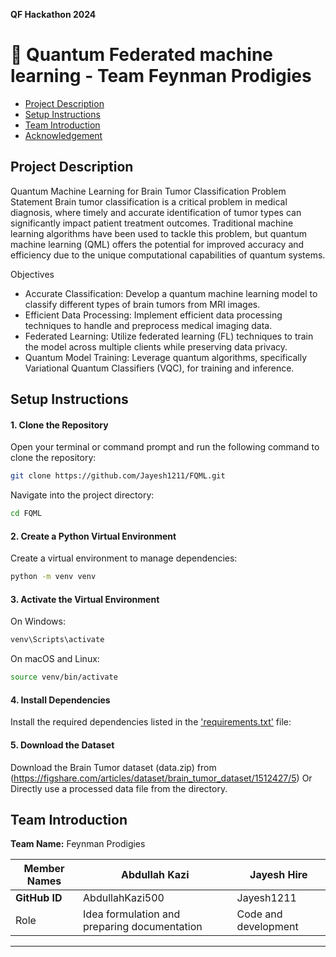 **QF Hackathon 2024**
# :space_invader: Quantum Federated machine learning - Team Feynman Prodigies 

  - [Project Description](#Projectdescription)
- [ Setup Instructions](#SetupInstructions)
-  [Team Introduction](#team-introduction)
- [Acknowledgement](#Acknowledgement)








## Project Description 
 Quantum Machine Learning for Brain Tumor Classification
Problem Statement
Brain tumor classification is a critical problem in medical diagnosis, where timely and accurate identification of tumor types can significantly impact patient treatment outcomes. Traditional machine learning algorithms have been used to tackle this problem, but quantum machine learning (QML) offers the potential for improved accuracy and efficiency due to the unique computational capabilities of quantum systems.

Objectives
- Accurate Classification: Develop a quantum machine learning model to classify different types of brain tumors from MRI images.
- Efficient Data Processing: Implement efficient data processing techniques to handle and preprocess medical imaging data.
- Federated Learning: Utilize federated learning (FL) techniques to train the model across multiple clients while preserving data privacy.
- Quantum Model Training: Leverage quantum algorithms, specifically Variational Quantum Classifiers (VQC), for training and inference.


## Setup Instructions

#### 1. **Clone the Repository**

   Open your terminal or command prompt and run the following command to clone the repository:

   ```bash
   git clone https://github.com/Jayesh1211/FQML.git
```
Navigate into the project directory:
```bash
cd FQML
```
#### 2. **Create a Python Virtual Environment**
Create a virtual environment to manage dependencies:

```bash
python -m venv venv
```
#### 3. **Activate the Virtual Environment**
On Windows:
```bash
venv\Scripts\activate
```
On macOS and Linux:
```bash
source venv/bin/activate
```
#### 4. **Install Dependencies**
Install the required dependencies listed in the ['requirements.txt'](requirements.txt) file:

#### 5. **Download the Dataset**
Download the Brain Tumor dataset (data.zip) from (https://figshare.com/articles/dataset/brain_tumor_dataset/1512427/5)
Or 
Directly use a processed data file from the directory.


## Team Introduction
**Team Name:** Feynman Prodigies 

|   **Member Names**| **Abdullah Kazi**                      | **Jayesh Hire** |
|----------------|-----------------------------------|----------------------------|
| **GitHub ID**  | AbdullahKazi500                   | Jayesh1211      |  
|Role            | Idea formulation and preparing documentation                 | Code and development |

----------------------

